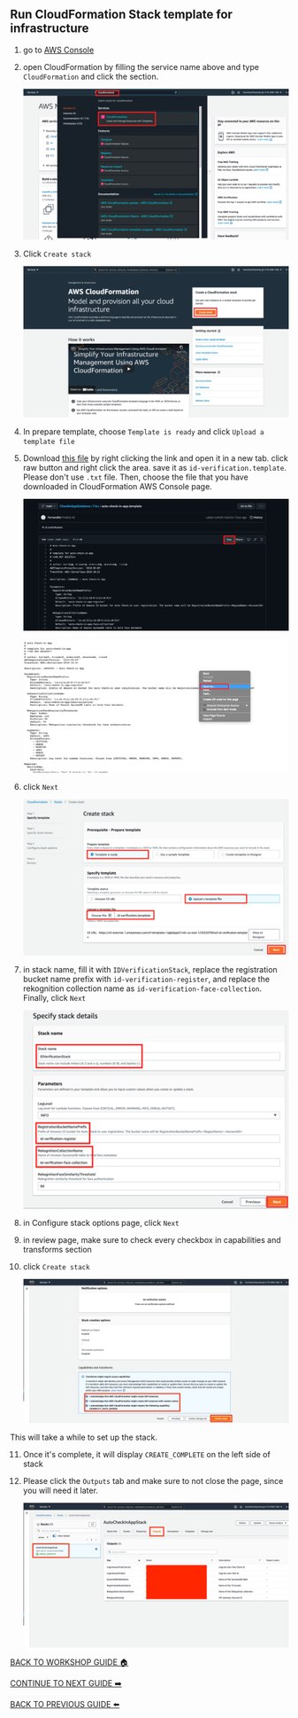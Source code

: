 ## Run CloudFormation Stack template for infrastructure

1. go to [AWS Console](https://console.aws.amazon.com/console/home?region=us-east-1#)
2. open CloudFormation by filling the service name above and type `CloudFormation` and click the section.

    ![](../../images/CloudFormationStack/2.png)

3. Click `Create stack`

    ![](../../images/CloudFormationStack/3.png)

4. In prepare template, choose `Template is ready` and click `Upload a template file`
5. Download [this file](../../Files/auto-check-in-app.template) by right clicking the link and open it in a new tab. click raw button and right click the area. save it as `id-verification.template`. Please don't use `.txt` file. Then, choose the file that you have downloaded in CloudFormation AWS Console page.

    ![](../../images/CloudFormationStack/5-1.png)

    ![](../../images/CloudFormationStack/5-2.png)

6. click `Next`

    ![](../../images/CloudFormationStack/6.png)

7. in stack name, fill it with `IDVerificationStack`, replace the registration bucket name prefix with `id-verification-register`, and replace the rekognition collection name as `id-verification-face-collection`. Finally, click `Next`

    ![](../../images/CloudFormationStack/7.png)

8. in Configure stack options page, click `Next`
9. in review page, make sure to check every checkbox in capabilities and transforms section
10. click `Create stack`

    ![](../../images/CloudFormationStack/10.png)

This will take a while to set up the stack.

11. Once it's complete, it will display `CREATE_COMPLETE` on the left side of stack
12. Please click the `Outputs` tab and make sure to not close the page, since you will need it later.

    ![](../../images/CloudFormationStack/12.png)

[BACK TO WORKSHOP GUIDE :house:](../../README.md)

[CONTINUE TO NEXT GUIDE :arrow_right:](UploadImageS3.md)

[BACK TO PREVIOUS GUIDE :arrow_left:](Prerequisites.md)